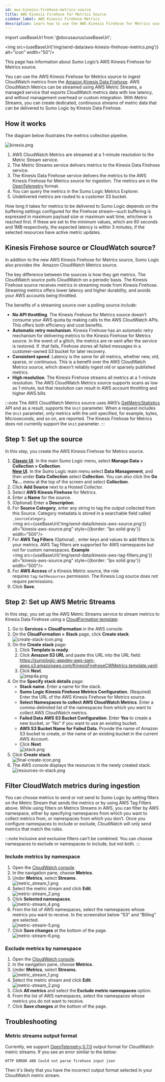 ```yaml
---
id: aws-kinesis-firehose-metrics-source
title: AWS Kinesis Firehose for Metrics Source
sidebar_label: AWS Kinesis Firehose Metrics
description: Learn how to use the AWS Kinesis Firehose for Metrics source to ingest CloudWatch metrics from the Amazon Kinesis Data Firehose.
---
```


import useBaseUrl from '@docusaurus/useBaseUrl';

<img src={useBaseUrl('img/send-data/aws-kinesis-firehose-metrics.png')} alt="icon" width="50"/>

This page has information about Sumo Logic’s AWS Kinesis Firehose for Metrics source.

You can use the AWS Kinesis Firehose for Metrics source to ingest CloudWatch metrics from the [Amazon Kinesis Data Firehose](https://aws.amazon.com/kinesis/data-firehose/?kinesis-blogs.sort-by=item.additionalFields.createdDate&kinesis-blogs.sort-order=desc). AWS CloudWatch Metrics can be streamed using AWS Metric Streams, a managed service that exports CloudWatch metrics data with low latency, and without management overhead or custom integration. With Metric Streams, you can create dedicated, continuous streams of metric data that can be delivered to Sumo Logic by Kinesis Data Firehose.

## How it works

The diagram below illustrates the metrics collection pipeline.

![kinesis.png](/img/send-data/kinesis-metrics-architecture.png)

1. AWS CloudWatch Metrics are streamed at a 1-minute resolution to the Metric Stream service.
1. The Metric Streams service delivers metrics to the Kinesis Data Firehose service.
1. The Kinesis Data Firehose service delivers the metrics to the AWS Kinesis Firehose for Metrics source for ingestion. The metrics are in the [OpenTelemetry](https://opentelemetry.io/) format.
1. You can query the metrics in the Sumo Logic Metrics Explorer.
1. Undelivered metrics are routed to a customer S3 bucket.

How long it takes for metrics to be delivered to Sumo Logic depends on the buffering settings configured for the Firehose stream—such buffering is expressed in maximum payload size or maximum wait time, whichever is reached first. If these are set to the minimum values, which are 60 seconds and 1MB respectively, the expected latency is within 3 minutes, if the selected resources have active metric updates.

## Kinesis Firehose source or CloudWatch source?

In addition to the new AWS Kinesis Firehose for Metrics source, Sumo Logic also provides the  Amazon CloudWatch Metrics source. 

The key difference between the sources is how they get metrics. The CloudWatch source polls CloudWatch on a periodic basis. The Kinesis Firehose source receives metrics in streaming mode from Kinesis Firehose. Streaming metrics offers lower latency and higher durability, and avoids your AWS accounts being throttled. 

The benefits of a streaming source over a polling source include:

* **No API throttling**. The Kinesis Firehose for Metrics source doesn’t consume your AWS quota by making calls to the AWS CloudWatch APIs. This offers both efficiency and cost benefits.
* **Automatic retry mechanism**. Kinesis Firehose has an automatic retry mechanism for delivering metrics to the Kinesis Firehose for Metrics source. In the event of a glitch, the metrics are re-sent after the service is restored. If  that fails, Firehose stores all failed messages in a customer-owned S3 bucket for later recovery.
* **Consistent speed**. Latency is the same for all metrics, whether new, old, sparse, or continuous. This is a benefit over the AWS CloudWatch Metrics source, which doesn’t reliably ingest old or sparsely published metrics.
* **High resolution**. The Kinesis Firehose streams all metrics at a 1-minute resolution. The AWS CloudWatch Metrics source supports scans as low as 1 minute, but that resolution can result in AWS account throttling and higher AWS bills

:::note
The AWS CloudWatch Metrics source uses AWS’s [GetMetricStatistics](https://docs.aws.amazon.com/AmazonCloudWatch/latest/APIReference/API_GetMetricStatistics.html) API and as a result, supports the `Unit` parameter. When a request includes the `Unit` parameter, only metrics with the unit specified, for example, bytes, Microseconds, and so on, are reported. The Kinesis Firehose for Metrics does not currently support the `Unit` parameter.
:::

## Step 1: Set up the source

In this step, you create the AWS Kinesis Firehose for Metrics source.

1. [**Classic UI**](/docs/get-started/sumo-logic-ui-classic). In the main Sumo Logic menu, select **Manage Data > Collection > Collection**. <br/>[**New UI**](/docs/get-started/sumo-logic-ui). In the Sumo Logic main menu select **Data Management**, and then under **Data Collection** select **Collection**. You can also click the **Go To...** menu at the top of the screen and select **Collection**. 
1. Click **Add Source** next to a Hosted Collector. 
1. Select **AWS Kinesis Firehose** for Metrics.
1. Enter a **Name** for the source.
1. (Optional) Enter a **Description**.
1. For **Source Category**, enter any string to tag the output collected from this Source. Category metadata is stored in a searchable field called `_sourceCategory`.<br/><img src={useBaseUrl('img/send-data/kinesis-aws-source.png')} alt="kinesis-aws-source.png" style={{border: '1px solid gray'}} width="500"/>
1. For **AWS Tag Filters** (Optional) , enter keys and values to add filters to your metrics. AWS Tag filters are supported for AWS namespaces but not for custom namespaces.
**Example** <br/><img src={useBaseUrl('img/send-data/kinesis-aws-tag-filters.png')} alt="kinesis-aws-source.png" style={{border: '1px solid gray'}} width="500"/>
1. For **AWS Access** of a Kinesis Metric source, the role requires `tag:GetResources` permission. The Kinesis Log source does not require permissions.
1. Click **Save**.

## Step 2: Set up AWS Metric Streams

In this step, you set up the AWS Metric Streams service to stream metrics to Kinesis Data Firehose using a [CloudFormation template](https://docs.aws.amazon.com/AWSCloudFormation/latest/UserGuide/cfn-whatis-concepts.html#w2ab1b5c15b7):

1. Go to **Services > CloudFormation** in the AWS console.
1. On the **CloudFormation > Stack** page, click **Create stack**.<br/>  ![create-stack-icon.png](/img/send-data/create-stack-icon.png)
1. On the **Create stack** page:
   1. Click **Template is ready**.
   1. Click **Amazon S3 URL** and paste this URL into the URL field:  https://sumologic-appdev-aws-sam-apps.s3.amazonaws.com/KinesisFirehoseCWMetrics.template.yaml.
   1. Click **Next**.<br/>  ![step4a.png](/img/send-data/step4a.png)
1. On the **Specify stack details** page:
   * **Stack name**. Enter a name for the stack. 
   * **Sumo Logic Kinesis Firehose Metrics Configuration.** (Required) Enter the URL of the AWS Kinesis Firehose for Metrics source.
   * **Select Namespaces to collect AWS CloudWatch Metrics**. Enter a comma-delimited list of the namespaces from which you want to collect AWS CloudWatch metrics.
   * **Failed Data AWS S3 Bucket Configuration**. Enter **Yes** to create a new bucket, or "No" if you want to use an existing bucket.
   * **AWS S3 Bucket Name for Failed Data**. Provide the name of Amazon S3 bucket to create, or the name of an existing bucket in the current AWS Account.
   * Click **Next**.<br/>  ![stack.png](/img/send-data/stack.png)
1. Click **Create stack**.<br/>  ![final-create-icon.png](/img/send-data/final-create-icon.png)
1. The AWS console displays the resources in the newly created stack.<br/>  ![resources-in-stack.png](/img/send-data/resources-in-stack.png)

## Filter CloudWatch metrics during ingestion

You can choose metrics to send or not send to Sumo Logic by setting filters on the Metric Stream that sends the metrics or by using AWS Tag Filters above. While using filters on Metrics Streams in AWS, you can filter by AWS namespace, either by specifying namespaces from which you want to collect metrics from, or namespaces from which you don’t. Once you configure namespaces to include or exclude, CloudWatch will only send metrics that match the rules. 

:::note
Inclusive and exclusive filters can’t be combined. You can choose namespaces to exclude or namespaces to include, but not both.
:::

### Include metrics by namespace

1. Open the [CloudWatch console](https://console.aws.amazon.com/cloudwatch).
1. In the navigation pane, choose **Metrics**.
1. Under **Metrics**, select **Streams**. <br/>  ![metric_stream_1.png](/img/send-data/metric_stream_1.png)
1. Select the metric stream and click **Edit**.<br/>  ![metric-stream_2.png](/img/send-data/metric-stream_2.png)
1. Click **Selected namespaces**. <br/>![metric-stream_4.png](/img/send-data/metric-stream_4.png)
1. From the list of AWS namespaces, select the namespaces whose metrics you want to receive. In the screenshot below “S3” and “Billing” are selected.<br/>  ![metric-stream-5.png](/img/send-data/metric-stream-5.png)
1. Click **Save changes** at the bottom of the page.<br/>  ![metric-stream-6.png](/img/send-data/metric-stream-6.png)

### Exclude metrics by namespace

1. Open the [CloudWatch console](https://console.aws.amazon.com/cloudwatch).
1. In the navigation pane, choose **Metrics**.
1. Under **Metrics**, select **Streams**.<br/>  ![metric_stream_1.png](/img/send-data/metric_stream_1.png)
1. Select the metric stream and click **Edit**.<br/>  ![metric-stream_2.png](/img/send-data/metric-stream_2.png)
1. Click **All metrics** and select the **Exclude metric namespaces** option.
1. From the list of AWS namespaces, select the namespaces whose metrics you do not want to receive.
1. Click **Save changes** at the bottom of the page.

## Troubleshooting

### Metric streams output format

Currently, we support [OpenTelemetry 0.7.0](https://docs.aws.amazon.com/AmazonCloudWatch/latest/monitoring/CloudWatch-metric-streams-formats.html) output format for CloudWatch metric streams. If you see an error similar to the below:

```HTTP ERROR 400 Could not parse firehose input json```

Then it's likely that you have the incorrect output format selected in your CloudWatch metric stream.
